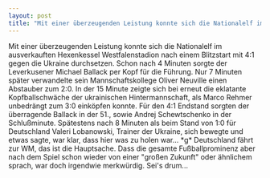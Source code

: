 ```yaml
---
layout: post
title: "Mit einer überzeugenden Leistung konnte sich die Nationalelf im ausverkauften Hexenkessel Westfalenstadion nach einem Blitzstart mit 4:1 gegen die Ukraine durchsetzen."
---
```


Mit einer überzeugenden Leistung konnte sich die Nationalelf im ausverkauften Hexenkessel Westfalenstadion nach einem Blitzstart mit 4:1 gegen die Ukraine durchsetzen. Schon nach 4 Minuten sorgte der Leverkusener Michael Ballack per Kopf für die Führung. Nur 7 Minuten später verwandelte sein Mannschaftskollege Oliver Neuville einen Abstauber zum 2:0. In der 15 Minute zeigte sich bei erneut die eklatante Kopfballschwäche der ukrainischen Hintermannschaft, als Marco Rehmer unbedrängt zum 3:0 einköpfen konnte. Für den 4:1 Endstand sorgten der überragende Ballack in der 51., sowie Andrej Schewtschenko in der Schlußminute. Spätestens nach 8 Minuten als beim Stand von 1:0 für Deutschland Valeri Lobanowski, Trainer der Ukraine, sich bewegte und etwas sagte, war klar, dass hier was zu holen war... \*g\* Deutschland fährt zur WM, das ist die Hauptsache. Dass die gesamte Fußballprominenz aber nach dem Spiel schon wieder von einer "großen Zukunft" oder ähnlichem sprach, war doch irgendwie merkwürdig. Sei's drum...
